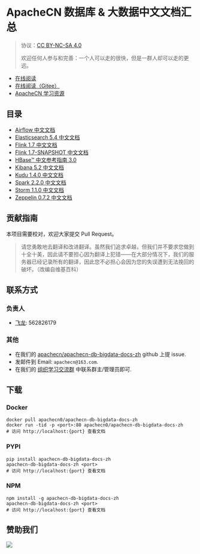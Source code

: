 # ApacheCN 数据库 &amp; 大数据中文文档汇总

> 协议：[CC BY-NC-SA 4.0](http://creativecommons.org/licenses/by-nc-sa/4.0/)
> 
> 欢迎任何人参与和完善：一个人可以走的很快，但是一群人却可以走的更远。

* [在线阅读](https://bddoc.apachecn.org)
* [在线阅读（Gitee）](https://apachecn.gitee.io/apachecn-db-bigdata-docs-zh/)
* [ApacheCN 学习资源](http://docs.apachecn.org/)

## 目录

+   [Airflow 中文文档](doc/airflow-doc-zh/SUMMARY.md)
+   [Elasticsearch 5.4 中文文档](doc/elasticsearch-54-doc-zh/SUMMARY.md)
+   [Flink 1.7 中文文档](doc/flink-17-doc-zh/SUMMARY.md)
+   [Flink 1.7-SNAPSHOT 中文文档](doc/flink-17snapshot-doc-zh/SUMMARY.md)
+   [HBase™ 中文参考指南 3.0](doc/hbase-30-doc-zh/SUMMARY.md)
+   [Kibana 5.2 中文文档](doc/kibana-52-doc-zh/SUMMARY.md)
+   [Kudu 1.4.0 中文文档](doc/kudu-140-doc-zh/SUMMARY.md)
+   [Spark 2.2.0 中文文档](doc/spark-220-doc-zh/SUMMARY.md)
+   [Storm 1.1.0 中文文档](doc/storm-110-doc-zh/SUMMARY.md)
+   [Zeppelin 0.7.2 中文文档](doc/zeppelin-072-doc-zh/SUMMARY.md)

## 贡献指南

本项目需要校对，欢迎大家提交 Pull Request。

> 请您勇敢地去翻译和改进翻译。虽然我们追求卓越，但我们并不要求您做到十全十美，因此请不要担心因为翻译上犯错——在大部分情况下，我们的服务器已经记录所有的翻译，因此您不必担心会因为您的失误遭到无法挽回的破坏。（改编自维基百科）

## 联系方式

### 负责人

* [飞龙](https://github.com/wizardforcel): 562826179

### 其他

*   在我们的 [apachecn/apachecn-db-bigdata-docs-zh](https://github.com/apachecn/apachecn-db-bigdata-docs-zh) github 上提 issue.
*   发邮件到 Email: `apachecn@163.com`.
*   在我们的 [组织学习交流群](http://www.apachecn.org/organization/348.html) 中联系群主/管理员即可.

## 下载

### Docker

```
docker pull apachecn0/apachecn-db-bigdata-docs-zh
docker run -tid -p <port>:80 apachecn0/apachecn-db-bigdata-docs-zh
# 访问 http://localhost:{port} 查看文档
```

### PYPI

```
pip install apachecn-db-bigdata-docs-zh
apachecn-db-bigdata-docs-zh <port>
# 访问 http://localhost:{port} 查看文档
```

### NPM

```
npm install -g apachecn-db-bigdata-docs-zh
apachecn-db-bigdata-docs-zh <port>
# 访问 http://localhost:{port} 查看文档
```

## 赞助我们

![](http://data.apachecn.org/img/about/donate.jpg)
